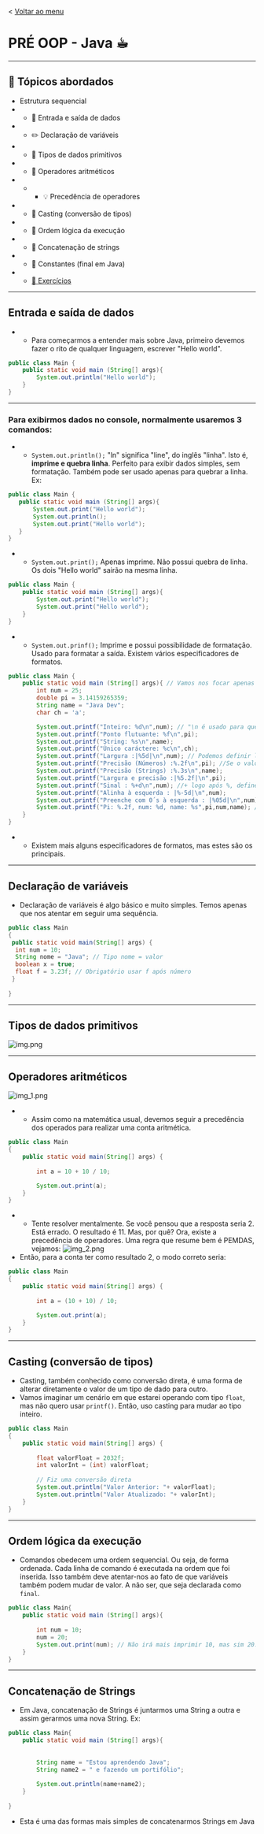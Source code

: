 < [Voltar ao menu](../../../../README-pt_BR.md)
# PRÉ OOP - Java ☕︎

--- 
## 📌 Tópicos abordados
- Estrutura sequencial
- - 📌 Entrada e saída de dados
- - ✏️ Declaração de variáveis
- - 🔢 Tipos de dados primitivos
- - 🧮 Operadores aritméticos
- - - 💡 Precedência de operadores
- - 🧠 Casting (conversão de tipos)
- - 📏 Ordem lógica da execução
- - 🧾 Concatenação de strings
- - 🧊 Constantes (final em Java)
- - [📐 Exercícios]()
---

## Entrada e saída de dados
- - Para começarmos a entender mais sobre Java, primeiro devemos fazer o rito de qualquer linguagem, escrever
 "Hello world". 
```java
public class Main {
    public static void main (String[] args){
        System.out.println("Hello world");
    }
}
```
- - -
### Para exibirmos dados no console, normalmente usaremos 3 comandos:
- - `System.out.println();` "ln" significa "line", do inglês "linha". Isto é, **imprime e quebra linha**. 
 Perfeito para exibir dados simples, sem formatação. Também pode ser usado apenas para quebrar a linha. Ex:
 ```java
public class Main {
    public static void main (String[] args){
        System.out.print("Hello world");
        System.out.println();
        System.out.print("Hello world");
    }
}
```
- - `System.out.print();` Apenas imprime. Não possui quebra de linha. Os dois "Hello world" sairão na mesma linha.
```java
public class Main {
    public static void main (String[] args){
        System.out.print("Hello world");
        System.out.print("Hello world");
    }
}
```
- - `System.out.prinf();` Imprime e possui possibilidade de formatação. Usado para formatar a saída. Existem vários
 especificadores de formatos.

```java
public class Main {
    public static void main (String[] args){ // Vamos nos focar apenas nas saídas de dados.
        int num = 25;
        double pi = 3.14159265359;
        String name = "Java Dev";
        char ch = 'a';

        System.out.printf("Inteiro: %d\n",num); // "\n é usado para quebrar linhas em Java.
        System.out.printf("Ponto flutuante: %f\n",pi);
        System.out.printf("String: %s\n",name);
        System.out.printf("Único caráctere: %c\n",ch);
        System.out.printf("Largura :|%5d|\n",num); // Podemos definir largura mínima das variáveis. 
        System.out.printf("Precisão (Números) :%.2f\n",pi); //Se o valor for menor, ele ser preenchido por espaços (por padrão)
        System.out.printf("Precisão (Strings) :%.3s\n",name);
        System.out.printf("Largura e precisão :|%5.2f|\n",pi);
        System.out.printf("Sinal : %+d\n",num); //+ logo após %, define o sinal
        System.out.printf("Alinha à esquerda : |%-5d|\n",num);
        System.out.printf("Preenche com 0´s à esquerda : |%05d|\n",num);
        System.out.printf("Pi: %.2f, num: %d, name: %s",pi,num,name); // Formatação de múltiplos valores.
    }
}
```
- - Existem mais alguns especificadores de formatos, mas estes são os principais.
- - -
## Declaração de variáveis
- Declaração de variáveis é algo básico e muito simples. Temos apenas que nos atentar em
 seguir uma sequência.
```java
public class Main
{
 public static void main(String[] args) {
  int num = 10;
  String nome = "Java"; // Tipo nome = valor
  boolean x = true;
  float f = 3.23f; // Obrigatório usar f após número
 }
 
}
```
- - -
## Tipos de dados primitivos
![img.png](img.png)
- - -
## Operadores aritméticos
![img_1.png](img_1.png)
- - Assim como na matemática usual, devemos seguir a precedência dos operados para realizar uma conta aritmética.
```java
public class Main
{
	public static void main(String[] args) {
		
		int a = 10 + 10 / 10; 

		System.out.print(a);
	}
}
```
- - Tente resolver mentalmente. Se você pensou que a resposta seria 2. Está errado. O resultado é 11.
 Mas, por quê? Ora, existe a precedência de operadores. Uma regra que resume bem é PEMDAS, vejamos:
![img_2.png](img_2.png)
- Então, para a conta ter como resultado 2, o modo correto seria:
```java
public class Main
{
	public static void main(String[] args) {
		
		int a = (10 + 10) / 10; 

		System.out.print(a);
	}
}
```
- - -
## Casting (conversão de tipos)
- Casting, também conhecido como conversão direta, é uma forma de alterar diretamente o valor de um tipo de dado para outro.
- Vamos imaginar um cenário em que estarei operando com tipo `float`, mas não quero usar `printf()`. Então,
 uso casting para mudar ao tipo inteiro.
```java
public class Main
{
	public static void main(String[] args) {
		
		float valorFloat = 2032f; 
        int valorInt = (int) valorFloat;
        
        // Fiz uma conversão direta
		System.out.println("Valor Anterior: "+ valorFloat);
		System.out.println("Valor Atualizado: "+ valorInt);
	}
}
```
- - -
## Ordem lógica da execução
- Comandos obedecem uma ordem sequencial. Ou seja, de forma ordenada. Cada linha de comando é executada na ordem que foi 
 inserida. Isso também deve atentar-nos ao fato de que variáveis também podem mudar de valor. A não ser, que seja declarada
 como `final`.
```java
public class Main{
    public static void main (String[] args){
        
        int num = 10;
        num = 20;
        System.out.print(num); // Não irá mais imprimir 10, mas sim 20.
    }
}
```
- - -
## Concatenação de Strings
- Em Java, concatenação de Strings é juntarmos uma String a outra e assim gerarmos uma nova String. Ex:
```java
public class Main{
    public static void main (String[] args){
        
        
        String name = "Estou aprendendo Java";
        String name2 = " e fazendo um portifólio";
     
        System.out.println(name+name2);
    }
    
}
```
- Esta é uma das formas mais simples de concatenarmos Strings em Java



